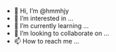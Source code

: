 - 👋 Hi, I’m @hmmhjy
- 👀 I’m interested in ...
- 🌱 I’m currently learning ...
- 💞️ I’m looking to collaborate on ...
- 📫 How to reach me ...

<!---
hmmhjy/hmmhjy is a ✨ special ✨ repository because its `README.md` (this file) appears on your GitHub profile.
You can click the Preview link to take a look at your changes.
--->
